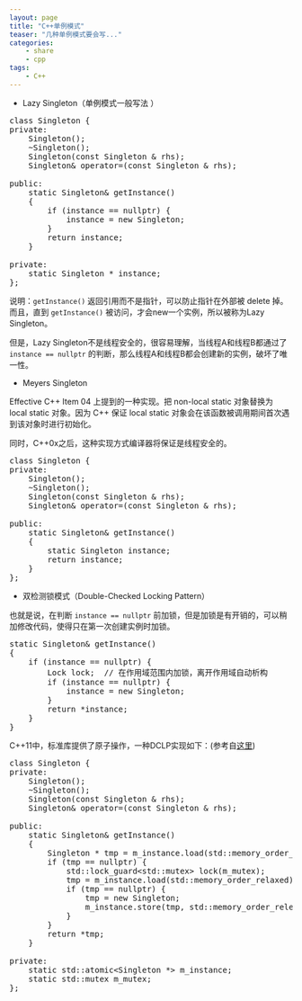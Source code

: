 ```yaml
---
layout: page
title: "C++单例模式"
teaser: "几种单例模式要会写..."
categories:
    - share
    - cpp
tags:
    - C++
---
```


- Lazy Singleton（单例模式一般写法 ）

<pre class="brush: cpp; auto-links: true; collapse: false" id="simpleblock">
class Singleton {
private:
    Singleton();
    ~Singleton();
    Singleton(const Singleton & rhs);
    Singleton& operator=(const Singleton & rhs);

public:
    static Singleton& getInstance()
    {
        if (instance == nullptr) {
            instance = new Singleton;
        }
        return instance;
    }

private:
    static Singleton * instance;
};
</pre>

说明：```getInstance()``` 返回引用而不是指针，可以防止指针在外部被 delete 掉。而且，直到 ```getInstance()``` 被访问，才会new一个实例，所以被称为Lazy Singleton。

但是，Lazy Singleton不是线程安全的，很容易理解，当线程A和线程B都通过了 ```instance == nullptr``` 的判断，那么线程A和线程B都会创建新的实例，破坏了唯一性。

- Meyers Singleton

Effective C++ Item 04 上提到的一种实现。把 non-local static 对象替换为 local static 对象。因为 C++ 保证 local static 对象会在该函数被调用期间首次遇到该对象时进行初始化。

同时，C++0x之后，这种实现方式编译器将保证是线程安全的。

<pre class="brush: cpp; auto-links: true; collapse: false" id="simpleblock">
class Singleton {
private:
    Singleton();
    ~Singleton();
    Singleton(const Singleton & rhs);
    Singleton& operator=(const Singleton & rhs);

public:
    static Singleton& getInstance()
    {
        static Singleton instance;
        return instance;
    }
};
</pre>

- 双检测锁模式（Double-Checked Locking Pattern）

也就是说，在判断 ```instance == nullptr``` 前加锁，但是加锁是有开销的，可以稍加修改代码，使得只在第一次创建实例时加锁。

<pre class="brush: cpp; auto-links: true; collapse: false" id="simpleblock">
static Singleton& getInstance()
{
    if (instance == nullptr) {
        Lock lock;  // 在作用域范围内加锁，离开作用域自动析构
        if (instance == nullptr) {
            instance = new Singleton;
        }
        return *instance;
    }
}
</pre>

C++11中，标准库提供了原子操作，一种DCLP实现如下：(参考自[这里](http://preshing.com/20130930/double-checked-locking-is-fixed-in-cpp11/))

<pre class="brush: cpp; auto-links: true; collapse: false" id="simpleblock">
class Singleton {
private:
    Singleton();
    ~Singleton();
    Singleton(const Singleton &amp; rhs);
    Singleton&amp; operator=(const Singleton &amp; rhs);

public:
    static Singleton&amp; getInstance()
    {
        Singleton * tmp = m_instance.load(std::memory_order_acquire);
        if (tmp == nullptr) {
            std::lock_guard&lt;std::mutex&gt; lock(m_mutex);
            tmp = m_instance.load(std::memory_order_relaxed);
            if (tmp == nullptr) {
                tmp = new Singleton;
                m_instance.store(tmp, std::memory_order_release);
            }
        }
        return *tmp;
    }

private:
    static std::atomic&lt;Singleton *&gt; m_instance;
    static std::mutex m_mutex;
};
</pre>